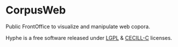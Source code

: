 # CorpusWeb
Public FrontOffice to visualize and manipulate web copora.

Hyphe is a free software released under [LGPL](LICENSE.LGPL) &amp; [CECILL-C](LICENSE.CECILL-C) licenses.